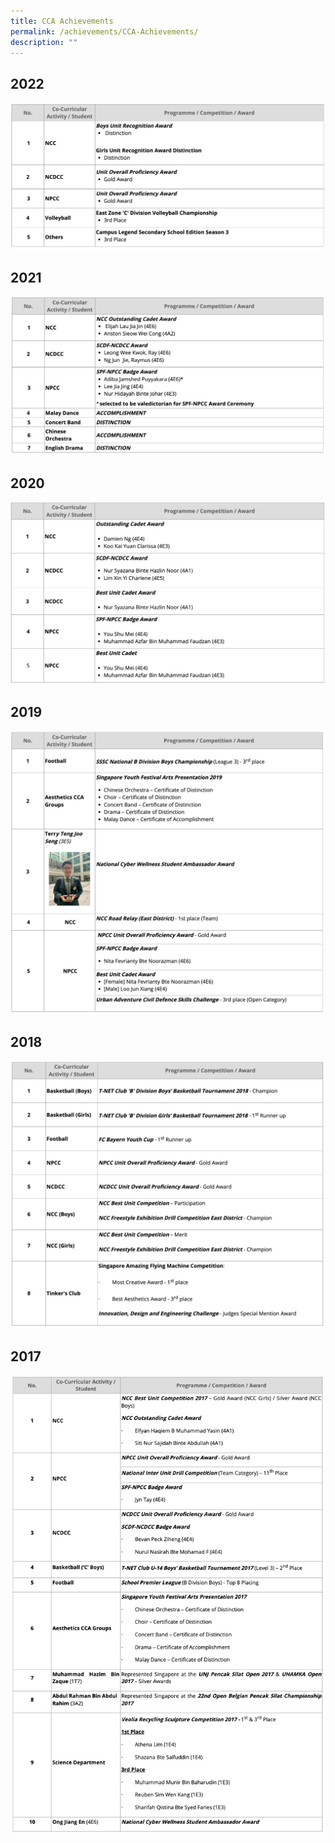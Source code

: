 ```yaml
---
title: CCA Achievements
permalink: /achievements/CCA-Achievements/
description: ""
---
```

2022
----
![](/images/cca2022.png)

2021
----
![](/images/cca2021.png)

2020
----
![](/images/cca2020.png)

2019
----
![](/images/cca2019.png)

2018
----
![](/images/cca2018.png)

2017
----
![](/images/cca2017.png)